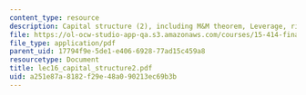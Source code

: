 ```yaml
---
content_type: resource
description: Capital structure (2), including M&M theorem, Leverage, risk, and WACC.
file: https://ol-ocw-studio-app-qa.s3.amazonaws.com/courses/15-414-financial-management-summer-2003/a251e87a8182f29e48a090213ec69b3b_lec16_capital_structure2.pdf
file_type: application/pdf
parent_uid: 17794f9e-5de1-e406-6928-77ad15c459a8
resourcetype: Document
title: lec16_capital_structure2.pdf
uid: a251e87a-8182-f29e-48a0-90213ec69b3b
---
```

